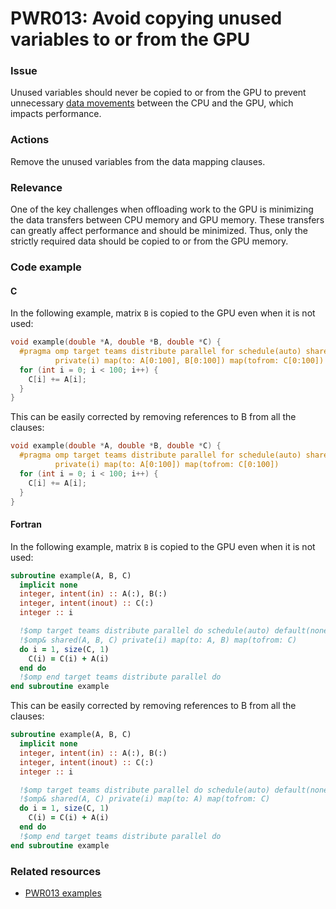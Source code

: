 # PWR013: Avoid copying unused variables to or from the GPU

### Issue

Unused variables should never be copied to or from the GPU to prevent
unnecessary [data movements](../../Glossary/Offloading.md) between the CPU and the
GPU, which impacts performance.

### Actions

Remove the unused variables from the data mapping clauses.

### Relevance

One of the key challenges when offloading work to the GPU is minimizing the data
transfers between CPU memory and GPU memory. These transfers can greatly affect
performance and should be minimized. Thus, only the strictly required data
should be copied to or from the GPU memory.

### Code example

#### C

In the following example, matrix `B` is copied to the GPU even when it is not
used:

```c
void example(double *A, double *B, double *C) {
  #pragma omp target teams distribute parallel for schedule(auto) shared(A, B) \
          private(i) map(to: A[0:100], B[0:100]) map(tofrom: C[0:100])
  for (int i = 0; i < 100; i++) {
    C[i] += A[i];
  }
}
```

This can be easily corrected by removing references to B from all the clauses:

```c
void example(double *A, double *B, double *C) {
  #pragma omp target teams distribute parallel for schedule(auto) shared(A) \
          private(i) map(to: A[0:100]) map(tofrom: C[0:100])
  for (int i = 0; i < 100; i++) {
    C[i] += A[i];
  }
}
```

#### Fortran

In the following example, matrix `B` is copied to the GPU even when it is not
used:

```f90
subroutine example(A, B, C)
  implicit none
  integer, intent(in) :: A(:), B(:)
  integer, intent(inout) :: C(:)
  integer :: i

  !$omp target teams distribute parallel do schedule(auto) default(none) &
  !$omp& shared(A, B, C) private(i) map(to: A, B) map(tofrom: C)
  do i = 1, size(C, 1)
    C(i) = C(i) + A(i)
  end do
  !$omp end target teams distribute parallel do
end subroutine example
```

This can be easily corrected by removing references to B from all the clauses:

```f90
subroutine example(A, B, C)
  implicit none
  integer, intent(in) :: A(:), B(:)
  integer, intent(inout) :: C(:)
  integer :: i

  !$omp target teams distribute parallel do schedule(auto) default(none) &
  !$omp& shared(A, C) private(i) map(to: A) map(tofrom: C)
  do i = 1, size(C, 1)
    C(i) = C(i) + A(i)
  end do
  !$omp end target teams distribute parallel do
end subroutine example
```

### Related resources

* [PWR013 examples](https://github.com/codee-com/open-catalog/tree/main/Checks/PWR013/)
